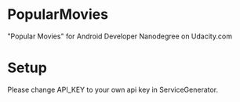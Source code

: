 # PopularMovies
"Popular Movies" for Android Developer Nanodegree on Udacity.com

# Setup
Please change API_KEY to your own api key in ServiceGenerator.
